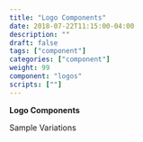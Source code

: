 ```yaml
---
title: "Logo Components"
date: 2018-07-22T11:15:00-04:00
description: ""
draft: false
tags: ["component"]
categories: ["component"]
weight: 99
component: "logos"
scripts: [""]
---
```


__Logo Components__

Sample Variations
